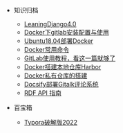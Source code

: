 - 知识归档

    - [LeaningDjango4.0](src/4/LeaningDjango4.0.md)
    - [Docker下gitlab安装配置与使用](src/4/docker下gitlab安装配置与使用.md)
    - [Ubuntu18.04部署Docker](src/4/Ubuntu18.04部署Docker.md)
    - [Docker常用命令](src/4/Docker常用命令.md)
    - [GitLab使用教程，看这一篇就够了](src/4/GitLab使用教程，看这一篇就够了.md)
    - [Docker搭建本地仓库Harbor](src/4/Docker搭建本地仓库Harbor.md)
    - [Docker私有仓库的搭建](src/4/Docker私有仓库的搭建.md)
    - [Docsify部署Gitalk评论系统](src/4/Docsify部署Gitalk评论系统.md)
    - [RDF API 指南](http://drf.jiuyou.info/#/)

- 百宝箱

    - [Typora破解版2022](src/5/Typora破解版2022.md)